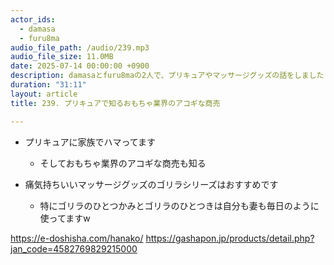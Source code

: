 ```yaml
---
actor_ids:
  - damasa
  - furu8ma
audio_file_path: /audio/239.mp3
audio_file_size: 11.0MB
date: 2025-07-14 00:00:00 +0900
description: damasaとfuru8maの2人で、プリキュアやマッサージグッズの話をしました
duration: "31:11"
layout: article
title: 239. プリキュアで知るおもちゃ業界のアコギな商売

---
```


- プリキュアに家族でハマってます
    - そしておもちゃ業界のアコギな商売も知る

- 痛気持ちいいマッサージグッズのゴリラシリーズはおすすめです
    - 特にゴリラのひとつかみとゴリラのひとつきは自分も妻も毎日のように使ってますw

https://e-doshisha.com/hanako/
https://gashapon.jp/products/detail.php?jan_code=4582769829215000

